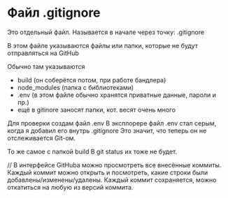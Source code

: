 # Файл .gitignore

Это отдельный файл.
Называется в начале через точку:
.gitignore


В этом файле указываются файлы или папки, которые не будут отправляться на GitHub


Обычно там указываются 
- build (он соберётся потом, при работе бандлера)
- node_modules (папка с библиотеками)
- .env (в этом файле обычно хранятся приватные данные, пароли и пр.)
- ещё в gitinore заносят папки, кот. весят очень много



Для проверки создам файл .env
В эксплорере файл .env стал серым, когда я добавил его внутрь .gitignore
Это значит, что теперь он не отслеживается Git-ом.

То же самое с папкой build
В git status их тоже не будет.



// В интерфейсе GitHuba можно просмотреть все внесённые коммиты.
Каждый коммит можно открыть и посмотреть, какие строки были добавлены/изменены/удалены.
Каждый коммит сохраняется, можно откатиться на любую из версий коммита.